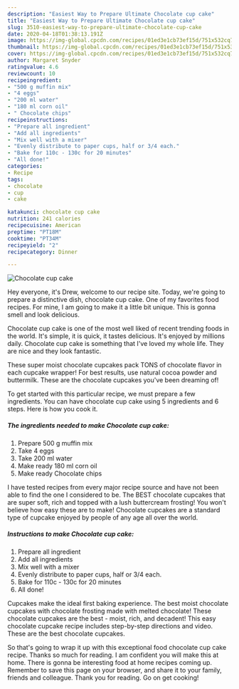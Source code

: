 ```yaml
---
description: "Easiest Way to Prepare Ultimate Chocolate cup cake"
title: "Easiest Way to Prepare Ultimate Chocolate cup cake"
slug: 3510-easiest-way-to-prepare-ultimate-chocolate-cup-cake
date: 2020-04-18T01:38:13.191Z
image: https://img-global.cpcdn.com/recipes/01ed3e1cb73ef15d/751x532cq70/chocolate-cup-cake-recipe-main-photo.jpg
thumbnail: https://img-global.cpcdn.com/recipes/01ed3e1cb73ef15d/751x532cq70/chocolate-cup-cake-recipe-main-photo.jpg
cover: https://img-global.cpcdn.com/recipes/01ed3e1cb73ef15d/751x532cq70/chocolate-cup-cake-recipe-main-photo.jpg
author: Margaret Snyder
ratingvalue: 4.6
reviewcount: 10
recipeingredient:
- "500 g muffin mix"
- "4 eggs"
- "200 ml water"
- "180 ml corn oil"
- " Chocolate chips"
recipeinstructions:
- "Prepare all ingredient"
- "Add all ingredients"
- "Mix well with a mixer"
- "Evenly distribute to paper cups, half or 3/4 each."
- "Bake for 110c - 130c for 20 minutes"
- "All done!"
categories:
- Recipe
tags:
- chocolate
- cup
- cake

katakunci: chocolate cup cake 
nutrition: 241 calories
recipecuisine: American
preptime: "PT18M"
cooktime: "PT34M"
recipeyield: "2"
recipecategory: Dinner

---
```



![Chocolate cup cake](https://img-global.cpcdn.com/recipes/01ed3e1cb73ef15d/751x532cq70/chocolate-cup-cake-recipe-main-photo.jpg)

Hey everyone, it's Drew, welcome to our recipe site. Today, we're going to prepare a distinctive dish, chocolate cup cake. One of my favorites food recipes. For mine, I am going to make it a little bit unique. This is gonna smell and look delicious.

Chocolate cup cake is one of the most well liked of recent trending foods in the world. It's simple, it is quick, it tastes delicious. It's enjoyed by millions daily. Chocolate cup cake is something that I've loved my whole life. They are nice and they look fantastic.

These super moist chocolate cupcakes pack TONS of chocolate flavor in each cupcake wrapper! For best results, use natural cocoa powder and buttermilk. These are the chocolate cupcakes you&#39;ve been dreaming of!


To get started with this particular recipe, we must prepare a few ingredients. You can have chocolate cup cake using 5 ingredients and 6 steps. Here is how you cook it.

<!--inarticleads1-->

##### The ingredients needed to make Chocolate cup cake:

1. Prepare 500 g muffin mix
1. Take 4 eggs
1. Take 200 ml water
1. Make ready 180 ml corn oil
1. Make ready  Chocolate chips


I have tested recipes from every major recipe source and have not been able to find the one I considered to be. The BEST chocolate cupcakes that are super soft, rich and topped with a lush buttercream frosting! You won&#39;t believe how easy these are to make! Chocolate cupcakes are a standard type of cupcake enjoyed by people of any age all over the world. 

<!--inarticleads2-->

##### Instructions to make Chocolate cup cake:

1. Prepare all ingredient
1. Add all ingredients
1. Mix well with a mixer
1. Evenly distribute to paper cups, half or 3/4 each.
1. Bake for 110c - 130c for 20 minutes
1. All done!


Cupcakes make the ideal first baking experience. The best moist chocolate cupcakes with chocolate frosting made with melted chocolate! These chocolate cupcakes are the best - moist, rich, and decadent! This easy chocolate cupcake recipe includes step-by-step directions and video. These are the best chocolate cupcakes. 

So that's going to wrap it up with this exceptional food chocolate cup cake recipe. Thanks so much for reading. I am confident you will make this at home. There is gonna be interesting food at home recipes coming up. Remember to save this page on your browser, and share it to your family, friends and colleague. Thank you for reading. Go on get cooking!
